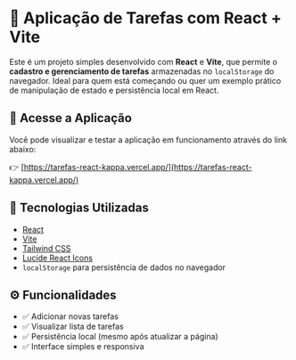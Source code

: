 # 📝 Aplicação de Tarefas com React + Vite

Este é um projeto simples desenvolvido com **React** e **Vite**, que permite o **cadastro e gerenciamento de tarefas** armazenadas no `localStorage` do navegador. Ideal para quem está começando ou quer um exemplo prático de manipulação de estado e persistência local em React.

## 🔗 Acesse a Aplicação

Você pode visualizar e testar a aplicação em funcionamento através do link abaixo:

👉 [https://tarefas-react-kappa.vercel.app/](https://tarefas-react-kappa.vercel.app/)

## 🚀 Tecnologias Utilizadas

- [React](https://reactjs.org/)
- [Vite](https://vitejs.dev/)
- [Tailwind CSS](https://tailwindcss.com/)
- [Lucide React Icons](https://lucide.dev/)
- `localStorage` para persistência de dados no navegador

## ⚙️ Funcionalidades

- ✅ Adicionar novas tarefas
- ✅ Visualizar lista de tarefas
- ✅ Persistência local (mesmo após atualizar a página)
- ✅ Interface simples e responsiva
